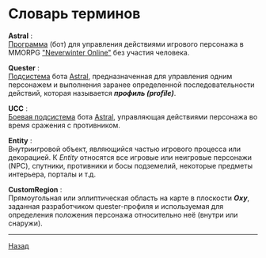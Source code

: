 # Словарь терминов

<a name ="ref-Astral">**Astral**</a> :<br/>
[Программа](https://www.neverwinter-bot.com/forums/index.php) (бот) для управления действиями игрового персонажа в MMORPG ["Neverwinter Online"](https://www.arcgames.com/en/games/neverwinter/news) без участия человека.

<a name ="ref-Quester">**Quester**</a> :<br/>
[Подсистема](https://www.neverwinter-bot.com/forums/viewtopic.php?p=43900#p43900) бота [Astral](https://www.neverwinter-bot.com/forums/index.php), предназначенная для управления одним персонажем и выполнения заранее определенной последовательности действий, которая называется ***профиль (рrofile)***.

<a name ="ref-UCC">**UCC**</a> :<br/>
[Боевая подсистема](https://www.neverwinter-bot.com/forums/viewtopic.php?p=44736#p44736) бота [Astral](https://www.neverwinter-bot.com/forums/index.php), управляющая действиями персонажа во время сражения с противником.

<a name ="ref-Entity">**Entity**</a> :<br/>
Внутриигровой объект, являющийся частью игрового процесса или декорацией. К *Entity* относятся все игровые или неигровые персонажи (NPC), спутники, противники и босы подземелий, некоторые предметы интерьера, порталы и т.д.

<a name ="ref-CustomRegion">**CustomRegion**</a> :<br/>
Прямоугольная или эллиптическая область на карте в плоскости ***Oxy***, заданная разработчиком quester-профиля и используемая для определения положения персонажа относительно неё (внутри или снаружи).

---

<a href="javascript:history.back()">Назад</a>
